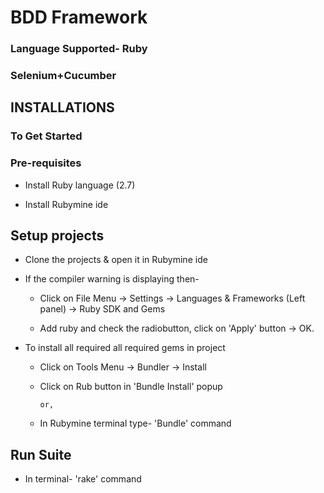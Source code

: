 # BDD Framework #

### Language Supported- Ruby ###
### Selenium+Cucumber ###

## INSTALLATIONS ##

### To Get Started ###

### Pre-requisites ###

* Install Ruby language (2.7)

* Install Rubymine ide

## Setup projects ##

* Clone the projects & open it in Rubymine ide

* If the compiler warning is displaying then-

  * Click on File Menu -> Settings -> Languages & Frameworks (Left panel) -> Ruby SDK and Gems
  
  * Add ruby and check the radiobutton, click on 'Apply' button -> OK.
  
* To install all required all required gems in project

  * Click on Tools Menu -> Bundler -> Install
  
  * Click on Rub button in 'Bundle Install' popup
  
        or,
        
  * In Rubymine terminal type- 'Bundle' command
  
  
## Run Suite ##

* In terminal- 'rake' command
  
